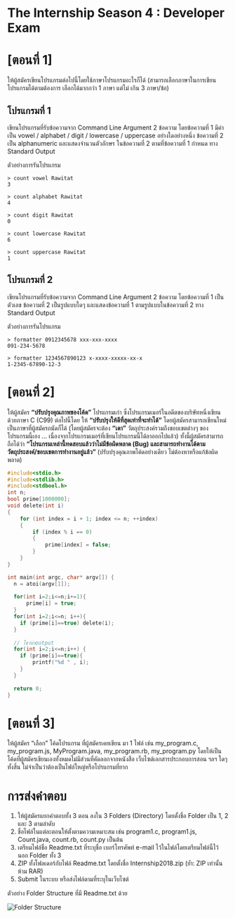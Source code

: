 # The Internship Season 4 : Developer Exam
# [ตอนที่ 1]
ให้ผู้สมัครเขียนโปรแกรมต่อไปนี้โดยใช้ภาษาโปรแกรมอะไรก็ได้ (สามารถเลือกภาษาในการเขียนโปรแกรมได้ตามต้องการ เลือกได้มากกว่า 1 ภาษา แต่ไม่ เกิน 3 ภาษา/ข้อ)

## โปรแกรมที่ 1
เขียนโปรแกรมที่รับข้อความจาก Command Line Argument 2 ข้อความ โดยข้อความที่ 1 มีค่าเป็น vowel / alphabet / digit / lowercase / uppercase อย่างใดอย่างหนึ่ง
ข้อความที่ 2 เป็น alphanumeric
และแสดงจำนวนตัวอักษร ในข้อความที่ 2 ตามที่ข้อความที่ 1 กำหนด ทาง Standard Output

ตัวอย่างการรันโปรแกรม

```
> count vowel Rawitat
3
```

```
> count alphabet Rawitat
4
```

```
> count digit Rawitat
0
```

```
> count lowercase Rawitat
6
```

```
> count uppercase Rawitat
1
```

## โปรแกรมที่ 2
เขียนโปรแกรมที่รับข้อความจาก Command Line Argument 2 ข้อความ โดยข้อความที่ 1 เป็นตัวเลข ข้อความที่ 2 เป็นรูปแบบใดๆ
และแสดงข้อความที่ 1 ตามรูปแบบในข้อความที่ 2 ทาง Standard Output

ตัวอย่างการรันโปรแกรม

```
> formatter 0912345678 xxx-xxx-xxxx
091-234-5678
```

```
> formatter 1234567890123 x-xxxx-xxxxx-xx-x
1-2345-67890-12-3
```

# [ตอนที่ 2]
ให้ผู้สมัคร **“ปรับปรุงคุณภาพของโค้ด”** โปรแกรมเก่า ซึ่งโปรแกรมเมอร์ในอดีตของบริษัทหนึ่งเขียนด้วยภาษา C (C99) ต่อไปนี้โดย ให้ **“ปรับปรุงให้ดีที่สุดเท่าที่จะทำได้”** โดยผู้สมัครสามารถเขียนใหม่เป็นภาษาที่ผู้สมัครถนัดก็ได้ (โดยผู้สมัครจะต้อง **“เดา”** วัตถุประสงค์รวมถึงขอบเขตต่างๆ ของโปรแกรมนี้เอง ... เนื่องจากโปรแกรมเมอร์ที่เขียนโปรแกรมนี้ได้ลาออกไปแล้ว) ทั้งนี้ผู้สมัครสามารถถือได้ว่า **“โปรแกรมเหล่านี้ทดสอบแล้วว่าไม่มีข้อผิดพลาด (Bug) และสามารถทำงานได้ตามวัตถุประสงค์/ขอบเขตการทำงานอยู่แล้ว”** (ปรับปรุงคุณภาพโค้ดอย่างเดียว ไม่ต้องหาหรือแก้ข้อผิดพลาด)

```c
#include<stdio.h>
#include<stdlib.h>
#include<stdbool.h>
int n;
bool prime[1000000];
void delete(int i) 
{
    for (int index = i + 1; index <= n; ++index) 
    {
        if (index % i == 0) 
        {
            prime[index] = false;
        }
    }
}

int main(int argc, char* argv[]) {
  n = atoi(argv[1]);
  
  for(int i=2;i<=n;i+=1){
      prime[i] = true;
  }
  for(int i=2;i<=n; i++){
	if (prime[i]==true) delete(i);
  }
  
  // โชว์ค่าoutput
  for(int i=2;i<=n;i++) {
	if (prime[i]==true){
	    printf("%d " , i);
	}
  }
	
  return 0;
}
```

# [ตอนที่ 3]
ให้ผู้สมัคร “เลือก” โค้ดโปรแกรม ที่ผู้สมัครเคยเขียน มา 1 ไฟล์ เช่น my_program.c, my_program.js, MyProgram.java, my_program.rb, my_program.py
โดยให้เป็นโค้ดที่ผู้สมัครเขียนเองทั้งหมดไม่มีส่วนที่คัดลอกจากหนังสือ เว็บไซต์เอกสารประกอบการสอน ฯลฯ ใดๆ ทั้งสิ้น ไม่จำเป็นว่าต้องเป็นไฟล์ใหญ่หรือโปรแกรมที่ยาก

# การส่งคำตอบ
1. ให้ผู้สมัครแยกคำตอบทั้ง 3 ตอน ลงใน 3 Folders (Directory) โดยตั้งชื่อ Folder เป็น 1, 2 และ 3 ตามลำดับ
2. ชื่อไฟล์ในแต่ละตอนให้ตั้งตามความเหมาะสม เช่น program1.c, program1.js, Count.java, count.rb, count.py เป็นต้น
3. เตรียมไฟล์ชื่อ Readme.txt ที่ระบุชื่อ เบอร์โทรศัพท์ e-mail ไว้ในไฟล์โดยเตรียมไฟล์นี้ไว้นอก Folder ทั้ง 3
4. ZIP ทั้งโฟลเดอร์กับไฟล์ Readme.txt โดยตั้งชื่อ Internship2018.zip (ย้ำ: ZIP เท่านั้น ห้าม RAR)
5. Submit ในระบบ หรือส่งไฟล์ตามที่ระบุในเว็บไซต์

ตัวอย่าง Folder Structure ที่มี Readme.txt ด้วย

![Folder Structure](https://github.com/theinternship-program/The-Internship-2018-Developer-Exam/blob/master/folder-structure.png?raw=true)